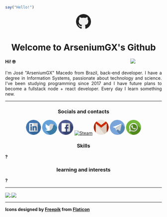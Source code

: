 ```ts
say("Hello!")
```
<p align="center"><img width="48px" src="./icons/github.svg" alt="Github" /></p>
<h1 align="center">Welcome to ArseniumGX's Github </h1>
<img align="right" width="20%" src="https://media.giphy.com/media/CEHtFH3rJ6xdhBUKIT/giphy.gif"/>

<h4>Hi! 🤓 </h4>

<p align="justify">
   I'm José "ArseniumGX" Macedo from Brazil, back-end developer. I have a degree in Information Systems, passionate about technology and science. I've been studying programming since 2017 and I have future plans to become a fullstack node + react developer. Every day I learn something new. 
</p>



<hr>


<h3 align="center">Socials and contacts</h3>

<p align="center">
   <a href="https://www.linkedin.com/in/arseniumgx"><img width="48px" src="./icons/linkedin.svg" alt="Linkedin" /></a>
   <a href="https://twitter.com/arseniumgx"><img width="48px" src="./icons/twitter.svg" alt="Twitter" /></a>
   <a href="https://www.facebook.com/arseniumgx"><img width="48px" src="./icons/facebook.svg" alt="Facebook" /></a>
   <a href="https://steamcommunity.com/profiles/76561198144096375/"><img width="48px" src="https://store.steampowered.com/favicon.ico" alt="Steam" /></a>
   <a href="mailto:arseniumgx@gmail.com"><img width="48px" src="./icons/gmail.svg" alt="Gmail" /></a>
   <a href="http://t.me/ArseniumGX"><img width="48px" src="./icons/telegram.svg" alt="Telegram" /></a>
   <a href="https://wa.me/message/6PYCIZE4G3ABC1"><img width="48px" src="./icons/whatsapp.svg" alt="Whatsapp" /></a>
</p>


<h3 align="center">Skills</h3>

**?**

<h3 align="center">learning and interests</h3>

**?**

<hr>


<a href="https://github.com/ArseniumGX">
  <img height=180px align="center" src="https://github-readme-stats.vercel.app/api?username=arseniumgx&show_icons=true&theme=midnight-purple&custom_title=ArseniumGX's+Github+stats" />
</a>
<a href="https://github.com/ArseniumGX">
  <img height=180px align="center" src="https://github-readme-stats.vercel.app/api/top-langs/?username=arseniumgx&layout=compact&theme=midnight-purple" />
</a>

<hr>

<strong>Icons designed by <a href="https://www.freepik.com" title="Freepik">Freepik</a> from <a href="https://www.flaticon.com/" title="Flaticon">Flaticon</a></strong>


<!---  **************************************************************************************************************************************************  --->
